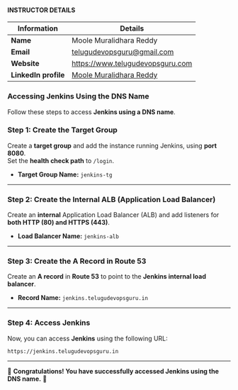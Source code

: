 #### INSTRUCTOR DETAILS

|  Information             | Details                                                                      |
|----------------------    |------------------------------------------------------------------------------|
| **Name**                 | Moole Muralidhara Reddy                                                      |
| **Email**                | telugudevopsguru@gmail.com                                                |
| **Website**              | https://www.telugudevopsguru.com               |
| **LinkedIn profile**     | [Moole Muralidhara Reddy](https://www.linkedin.com/in/moole-muralidhara-reddy) |

### **Accessing Jenkins Using the DNS Name**  
Follow these steps to access **Jenkins using a DNS name**.

### **Step 1: Create the Target Group**  
Create a **target group** and add the instance running Jenkins, using **port 8080**.  
Set the **health check path** to `/login`.  

- **Target Group Name:** `jenkins-tg`  

---

### **Step 2: Create the Internal ALB (Application Load Balancer)**  
Create an **internal** Application Load Balancer (ALB) and add listeners for **both HTTP (80) and HTTPS (443)**.  

- **Load Balancer Name:** `jenkins-alb`  

---

### **Step 3: Create the A Record in Route 53**  
Create an **A record** in **Route 53** to point to the **Jenkins internal load balancer**.  

- **Record Name:** `jenkins.telugudevopsguru.in`  

---

### **Step 4: Access Jenkins**  
Now, you can access **Jenkins** using the following URL:  

```
https://jenkins.telugudevopsguru.in
```

---

🎉 **Congratulations! You have successfully accessed Jenkins using the DNS name.** 🚀
